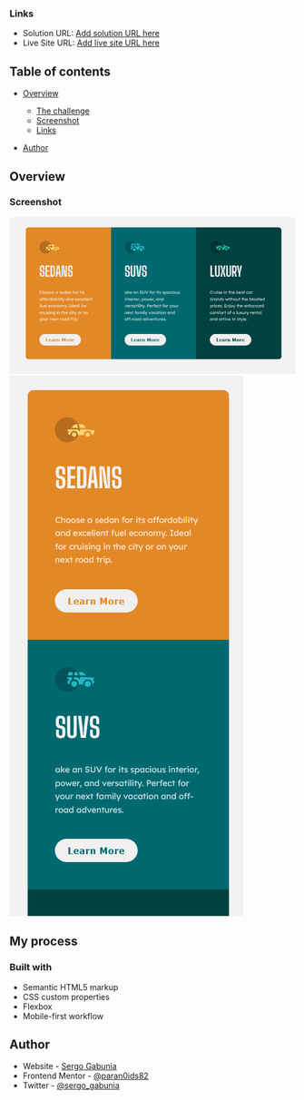 ### Links

- Solution URL: [Add solution URL here](https://github.com/sGabunia/3-column-preview-card-component-main)
- Live Site URL: [Add live site URL here](https://boring-kalam-ac6dea.netlify.app/)

## Table of contents

- [Overview](#overview)

  - [The challenge](#the-challenge)
  - [Screenshot](#screenshot)
  - [Links](#links)

- [Author](#author)

## Overview

### Screenshot

![](./screenshots/desktop.png)
![](./screenshots/mobile.png)

## My process

### Built with

- Semantic HTML5 markup
- CSS custom properties
- Flexbox
- Mobile-first workflow

## Author

- Website - [Sergo Gabunia](https://github.com/sGabunia)
- Frontend Mentor - [@paran0ids82](https://www.frontendmentor.io/profile/paran0ids82)
- Twitter - [@sergo_gabunia](https://twitter.com/sergo_gabunia)

